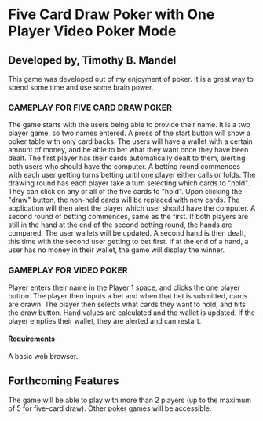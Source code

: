 # Five Card Draw Poker with One Player Video Poker Mode

## Developed by, Timothy B. Mandel

This game was developed out of my enjoyment of poker. It is a great way to spend some time and use some brain power.

### GAMEPLAY FOR FIVE CARD DRAW POKER

The game starts with the users being able to provide their name. It is a two player game, so two names entered.
A press of the start button will show a poker table with only card backs.
The users will have a wallet with a certain amount of money, and be able to bet what they want once they have been dealt.
The first player has their cards automatically dealt to them, alerting both users who should have the computer.
A betting round commences with each user getting turns betting until one player either calls or folds.
The drawing round has each player take a turn selecting which cards to "hold".
They can click on any or all of the five cards to "hold".
Upon clicking the "draw" button, the non-held cards will be replaced with new cards.
The application will then alert the player which user should have the computer.
A second round of betting commences, same as the first.
If both players are still in the hand at the end of the second betting round, the hands are compared.
The user wallets will be updated.
A second hand is then dealt, this time with the second user getting to bet first.
If at the end of a hand, a user has no money in their wallet, the game will display the winner.

### GAMEPLAY FOR VIDEO POKER

Player enters their name in the Player 1 space, and clicks the one player button.
The player then inputs a bet and when that bet is submitted, cards are drawn.
The player then selects what cards they want to hold, and hits the draw button.
Hand values are calculated and the wallet is updated.
If the player empties their wallet, they are alerted and can restart.


#### Requirements

A basic web browser.

## Forthcoming Features

The game will be able to play with more than 2 players (up to the maximum of 5 for five-card draw).
Other poker games will be accessible.
